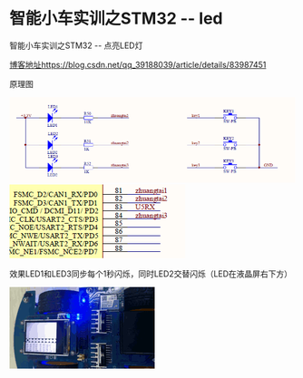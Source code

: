 # 智能小车实训之STM32 -- led

智能小车实训之STM32 -- 点亮LED灯

[博客地址https://blog.csdn.net/qq_39188039/article/details/83987451][1]

原理图

![此处输入图片的描述][2]
![此处输入图片的描述][3]

效果LED1和LED3同步每个1秒闪烁，同时LED2交替闪烁（LED在液晶屏右下方）

![此处输入图片的描述][4]


  [1]: https://blog.csdn.net/qq_39188039/article/details/83987451
  [2]: https://github.com/qinjiaw2019/shixun/blob/master/smartCar/learning/STM32F407/led/shortcut/1.png
  [3]: https://github.com/qinjiaw2019/shixun/blob/master/smartCar/learning/STM32F407/led/shortcut/2.png
  [4]: https://github.com/qinjiaw2019/shixun/blob/master/smartCar/learning/STM32F407/led/shortcut/1.gif